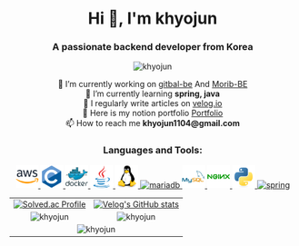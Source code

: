 <h1 align="center">Hi 👋, I'm khyojun</h1>
<h3 align="center">A passionate backend developer from Korea</h3>

<p align="center">
  <img src="https://komarev.com/ghpvc/?username=khyojun&label=Profile%20views&color=0e75b6&style=flat" alt="khyojun" />
</p>

<div align="center">
  🔭 I’m currently working on <a href="https://github.com/capstone-kw-jjiggle/gitbal-be">gitbal-be</a> And <a href="https://github.com/morib-in/Morib-Server-v2">Morib-BE</a><br />
  🌱 I’m currently learning <strong>spring, java</strong> <br />
  📝 I regularly write articles on <a href="https://velog.io/@nandong1104/posts">velog.io</a> <br />
  📝 Here is my notion portfolio <a href="https://khyojun.notion.site/API-7bd041f301364c1da11ff4dffe746236?pvs=4">Portfolio</a> <br />
  📫 How to reach me <strong>khyojun1104@gmail.com</strong>
  
  
 
 
</div>

<h3 align="center">Languages and Tools:</h3>
<p align="center">
  <a href="https://aws.amazon.com" target="_blank" rel="noreferrer">
    <img src="https://raw.githubusercontent.com/devicons/devicon/master/icons/amazonwebservices/amazonwebservices-original-wordmark.svg" alt="aws" width="40" height="40"/>
  </a>
  <a href="https://www.cprogramming.com/" target="_blank" rel="noreferrer">
    <img src="https://raw.githubusercontent.com/devicons/devicon/master/icons/c/c-original.svg" alt="c" width="40" height="40"/>
  </a>
  <a href="https://www.docker.com/" target="_blank" rel="noreferrer">
    <img src="https://raw.githubusercontent.com/devicons/devicon/master/icons/docker/docker-original-wordmark.svg" alt="docker" width="40" height="40"/>
  </a>
  <a href="https://www.java.com" target="_blank" rel="noreferrer">
    <img src="https://raw.githubusercontent.com/devicons/devicon/master/icons/java/java-original.svg" alt="java" width="40" height="40"/>
  </a>
  <a href="https://www.linux.org/" target="_blank" rel="noreferrer">
    <img src="https://raw.githubusercontent.com/devicons/devicon/master/icons/linux/linux-original.svg" alt="linux" width="40" height="40"/>
  </a>
  <a href="https://mariadb.org/" target="_blank" rel="noreferrer">
    <img src="https://www.vectorlogo.zone/logos/mariadb/mariadb-icon.svg" alt="mariadb" width="40" height="40"/>
  </a>
  <a href="https://www.mysql.com/" target="_blank" rel="noreferrer">
    <img src="https://raw.githubusercontent.com/devicons/devicon/master/icons/mysql/mysql-original-wordmark.svg" alt="mysql" width="40" height="40"/>
  </a>
  <a href="https://www.nginx.com" target="_blank" rel="noreferrer">
    <img src="https://raw.githubusercontent.com/devicons/devicon/master/icons/nginx/nginx-original.svg" alt="nginx" width="40" height="40"/>
  </a>
  <a href="https://www.python.org" target="_blank" rel="noreferrer">
    <img src="https://raw.githubusercontent.com/devicons/devicon/master/icons/python/python-original.svg" alt="python" width="40" height="40"/>
  </a>
  <a href="https://spring.io/" target="_blank" rel="noreferrer">
    <img src="https://www.vectorlogo.zone/logos/springio/springio-icon.svg" alt="spring" width="40" height="40"/>
  </a>
</p>



<div align="center">
  <table border="0">
    <tr>
      <td align="center">
        <a href="https://solved.ac/nandong1104">
          <img src="http://mazassumnida.wtf/api/generate_badge?boj=nandong1104" alt="Solved.ac Profile"/>
        </a>
      </td>
      <td align="center">
        <a href="https://velog.io/@nandong1104">
          <img src="https://velog-readme-stats.vercel.app/api?name=nandong1104" alt="Velog's GitHub stats"/>
        </a>
      </td>
    </tr>
    <tr>
      <td align="center">
        <img src="https://github-readme-stats.vercel.app/api/top-langs?username=khyojun&show_icons=true&locale=en&layout=compact" alt="khyojun" />
      </td>
      <td align="center">
        <img src="https://github-readme-stats.vercel.app/api?username=khyojun&show_icons=true&locale=en" alt="khyojun" />
      </td>
    </tr>
    <tr>
      <td colspan="2" align="center">
        <img src="https://github-readme-streak-stats.herokuapp.com/?user=khyojun&" alt="khyojun" />
      </td>
    </tr>
  </table>

</a>
</div>

